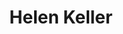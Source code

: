 ---
title: "Helen Keller"
cc-type: person
hashtag: "helen-keller"
born-on: 1880-06-27
died-on: 1968-06-01
tags:
  - American
  - Activist
  - Human Being
  - dead at the moment
---